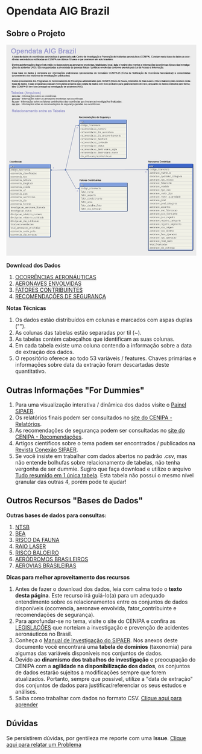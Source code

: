 # Opendata AIG Brazil

## Sobre o Projeto

![Modelo de Dados](/reference/data_model.png)

**Download dos Dados**

1. [OCORRÊNCIAS AERONÁUTICAS](/data/oco.csv "Tabela de Ocorrências - oco.csv")
2. [AERONAVES ENVOLVIDAS](/data/anv.csv "Tabela de Aeronaves Envolvidas - anv.csv")
3. [FATORES CONTRIBUINTES](/data/ftc.csv "Tabela de Fatores Contribuintes - ftc.csv")
4. [RECOMENDAÇÕES DE SEGURANÇA](/data/rec.csv "Tabela de Recomendações de Segurança - rec.csv")

**Notas Técnicas**

1. Os dados estão distribuídos em colunas e marcados com aspas duplas ("").
2. As colunas das tabelas estão separadas por til (~).
3. As tabelas contém cabeçalhos que identificam as suas colunas.
4. Em cada tabela existe uma coluna contendo a informação sobre a data de extração dos dados.
5. O repositório oferece ao todo 53 variáveis / features. Chaves primárias e informações sobre data da extração foram descartadas deste quantitativo.

## Outras Informações "For Dummies"

1. Para uma visualização interativa / dinâmica dos dados visite o [Painel SIPAER](http://painelsipaer.cenipa.aer.mil.br "PAINEL SIPAER").
2. Os relatórios finais podem ser consultados no [site do CENIPA - Relatórios](http://www.cenipa.aer.mil.br/cenipa/paginas/relatorios/relatorios-finais "RELATÓRIOS").
3. As recomendações de segurança podem ser consultadas no [site do CENIPA - Recomendações](http://www.cenipa.aer.mil.br/cenipa/paginas/relatorios/recomendacoes "RECOMENDAÇES DE SEGURANÇA").
4. Artigos científicos sobre o tema podem ser encontrados / publicados na [Revista Conexão SIPAER](http://conexaosipaer.cenipa.gov.br/index.php/sipaer "Conexão SIPAER").
5. Se você insiste em trabalhar com dados abertos no padrão .csv, mas não entende bolhufas sobre relacionamento de tabelas, não tenha vergonha de ser dummie. Sugiro que faça download e utilize o arquivo [Tudo resumido em 1 única tabela](/data/all.csv "Tabela Resumida - all.csv"). Esta tabela não possui o mesmo nível granular das outras 4, porém pode te ajudar!

## Outros Recursos "Bases de Dados"

**Outras bases de dados para consultas:**

1. [NTSB](http://www.ntsb.gov/_layouts/ntsb.aviation/index.aspx "Base de dados do NTSB - Estados Unidos")
2. [BEA](https://www.bea.aero/no_cache/les-enquetes/les-evenements-notifies/ "Base de dados do BEA - França")
3. [RISCO DA FAUNA](http://www.cenipa.aer.mil.br/cenipa/sigra/pesquisa_dadosExt "Reportes de eventos de Risco da Fauna no Brasil")
4. [RAIO LASER](http://www.cenipa.aer.mil.br/cenipa/raio_laser/pesquisa "Reportes de eventos de Raio Laser na Aviação Brasileira")
5. [RISCO BALOEIRO](http://www.cenipa.aer.mil.br/cenipa/baloeiro/pesquisa "Reportes de eventos com soltura de Balões que afetam a Aviação Brasileira")
6. [AERÓDROMOS BRASILEIROS](http://dados.gov.br/dataset/airport21jul16 "Listagem de Aeródromos brasileiros publicada pelo DECEA")
7. [AEROVIAS BRASILEIRAS](http://dados.gov.br/dataset/airway21jul16 "Listagem com as Aerovias Brasileiras publicada pelo DECEA")

**Dicas para melhor aproveitamento dos recursos**

1. Antes de fazer o download dos dados, leia com calma todo o **texto desta página**. Este recurso irá guiá-lo(a) para um adequado entendimento sobre os relacionamentos entre os conjuntos de dados disponíveis (ocorrencia, aeronave envolvida, fator_contribuinte e recomendações de segurança).
2. Para aprofundar-se no tema, visite o site do CENIPA e confira as [LEGISLAÇÕES](http://www.cenipa.aer.mil.br/cenipa/index.php/legislacao) que norteiam a investigação e prevenção de acidentes aeronáuticos no Brasil.
3. Conheça o [Manual de Investigação do SIPAER](http://www.cenipa.aer.mil.br/cenipa/index.php/legislacao/category/7-mca-manual-do-comando-da-aeronautica?download=23%3Amca-3-6). Nos anexos deste documento você encontrará uma **tabela de domínios** (taxonomia) para algumas das variáveis disponíveis nos conjuntos de dados.
4. Devido ao **dinamismo dos trabalhos de investigação** e preocupação do CENIPA com a **agilidade na disponibilização dos dados**, os conjuntos de dados estarão sujeitos a modificações sempre que forem atualizados. Portanto, sempre que possível, utilize a "data de extração" dos conjuntos de dados para justificar/referenciar os seus estudos e análises.
5. Saiba como trabalhar com dados no formato CSV. [Clique aqui para aprender](http://www.portaltransparencia.gov.br/faleConosco/perguntas-tema-download-dados.asp)

## Dúvidas

Se persistirem dúvidas, por gentileza me reporte com uma **Issue**. [Clique aqui para relatar um Problema](https://github.com/nosbielcs/opendata_aig_brazil/issues)
